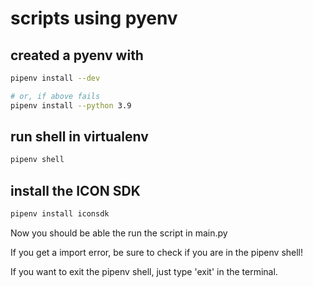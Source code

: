 # scripts using pyenv

## created a pyenv with
```bash
pipenv install --dev
```
```bash
# or, if above fails
pipenv install --python 3.9
```

## run shell in virtualenv
```bash 
pipenv shell
```

## install the ICON SDK
```bash
pipenv install iconsdk
```

Now you should be able the run the script in main.py

If you get a import error, be sure to check if you are in the pipenv shell!

If you want to exit the pipenv shell, just type 'exit' in the terminal.